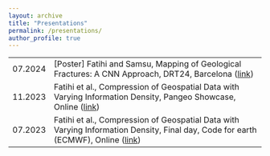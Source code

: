 ```yaml
---
layout: archive
title: "Presentations"
permalink: /presentations/
author_profile: true
---
```


| | |
|-|-|
|07.2024 | [Poster] Fatihi and Samsu, Mapping of Geological Fractures: A CNN Approach, DRT24,  Barcelona ([link](https://ayoubft.github.io/drt24/)) |
|11.2023| Fatihi et al., Compression of Geospatial Data with Varying Information Density, Pangeo Showcase, Online ([link](https://doi.org/10.5281/zenodo.10066243)) |
|07.2023| Fatihi et al., Compression of Geospatial Data with Varying Information Density, Final day, Code for earth (ECMWF), Online ([link](https://doi.org/10.6084/m9.figshare.24185535)) |
